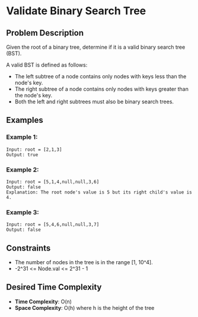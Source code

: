 # Validate Binary Search Tree

## Problem Description

Given the root of a binary tree, determine if it is a valid binary search tree (BST).

A valid BST is defined as follows:

- The left subtree of a node contains only nodes with keys less than the node's key.
- The right subtree of a node contains only nodes with keys greater than the node's key.
- Both the left and right subtrees must also be binary search trees.

## Examples

### Example 1:

```
Input: root = [2,1,3]
Output: true
```

### Example 2:

```
Input: root = [5,1,4,null,null,3,6]
Output: false
Explanation: The root node's value is 5 but its right child's value is 4.
```

### Example 3:

```
Input: root = [5,4,6,null,null,3,7]
Output: false
```

## Constraints

- The number of nodes in the tree is in the range [1, 10^4].
- -2^31 <= Node.val <= 2^31 - 1

## Desired Time Complexity

- **Time Complexity**: O(n)
- **Space Complexity**: O(h) where h is the height of the tree
